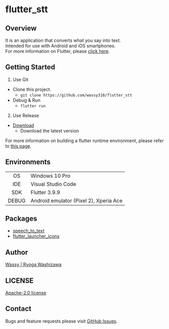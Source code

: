 # flutter_stt
## Overview
It is an application that converts what you say into text.  
Intended for use with Android and iOS smartphones.  
For more information on Flutter, please [click here](https://github.com/flutter/flutter).

## Getting Started
1. Use Git
- Clone this project.
  - `git clone https://github.com/wassy310/flutter_stt`
- Debug & Run
  - `flutter run`

2. Use Release
- [Download](https://github.com/wassy310/flutter_stt/releases)
  - Download the latest version

For more information on building a flutter runtime environment, please refer to [this page](https://docs.flutter.dev/get-started/install).

## Environments
|        |                                        |
|  :-:   | -------------------------------------- |
| OS     | Windows 10 Pro                         |
| IDE    | Visual Studio Code                     |
| SDK    | Flutter 3.9.9                          |
| DEBUG  | Android emulator (Pixel 2), Xperia Ace |

## Packages
- [speech_to_text](https://pub.dev/packages/speech_to_text)
- [flutter_launcher_icons](https://pub.dev/packages/flutter_launcher_icons)

## Author
[Wassy | Ryoga Washizawa](https://github.com/wassy310)

## LICENSE
[Apache-2.0 license](https://github.com/apache/.github/blob/main/LICENSE)

## Contact
Bugs and feature requests please visit [GitHub Issues](https://github.com/wassy310/flutter_stt/issues).